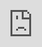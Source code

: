 ```yaml
---
date: 2021-12-30-Thursday 17:48:38
update: 2022-01-02-Sunday 08:51:24
---
```


<iframe src="https://www.texpage.com/console" style="position:absolute; top:0; left:0; width:100%; border:none;  height:100%;">
